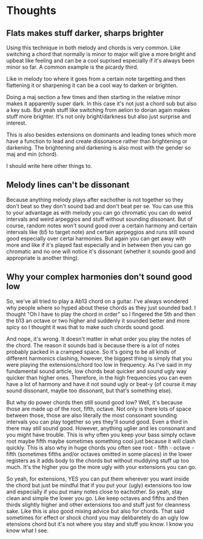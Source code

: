 # Thoughts
## Flats makes stuff darker, sharps brighter
Using this technique in both melody and chords is very common. Like switching a chord that normally is minor to major will give a more bright and upbeat like feeling and can be a cool suprised especially if it's always been minor so far. A common example is the picardy third.

Like in melody too where it goes from a certain note targetting and then flattening it or sharpening it can be a cool way to darken or brighten.

Doing a maj section a few times and then starting in the relative minor makes it apparently super dark. In this case it's not just a chord sub but also a key sub. But yeah stuff like switching from aelion to dorian again makes stuff more brighter. It's not only bright/darkness but also just surprise and interest.

This is also besides extensions on dominants and leading tones which more have a function to lead and create dissonance rather than brightening or darkening. The brightening and darkening is also most with the gender so maj and min (chord).

I should write here other things to.

## Melody lines can't be dissonant
Because anything melody plays after eachother is not together so they don't beat so they don't sound bad and don't beat per se. You can use this to your advantage as with melody you can go chromatic you can do weird intervals and weird arpeggios and stuff without sounding dissonant. But of course, random notes won't sound good over a certain harmony and certain intervals like (b5 to target note) and certain aprpeggios and runs still sound good especially over certai harmonies. But again you can get away with more and like if it's played fast especially and in between then you can go chromatic and no one will notice it's dissonant (whether it sounds good and appropriate is another thing).

## Why your complex harmonies don't sound good low
So, we've all tried to play a Ab13 chord on a guitar. I've always wondered why people where so hyped about these chords as they just sounded bad. I thought "Oh I have to play the chord in order" so I fingered the 5th and then the b13 an octave or two higher and suddenly it sounded better and more spicy so I thought it was that to make such chords sound good.

And nope, it's wrong. It doesn't matter in what order you play the notes of the chord. The reason it sounds bad is because there is a lot of notes probably packed in a cramped space. So it's going to be all kinds of different harmonics clashing, however, the biggest thing is simply that you were playing the extensions/chord too low in frequency. As I've said in my fundamental sound article, low chords beat quicker and sound ugly way quicker than higher ones. Therefore, in the high frequencies you can even have a lot of harmony and have it not sound ugly or beat-y (of course it may sound dissonant, maybe too dissonant, but that's something else).

But why do power chords then still sound good low? Well, it's because those are made up of the root, fifth, octave. Not only is there lots of space between those, those are also literally the most consonant sounding intervals you can play together so yes they'll sound good. Even a third in there may still sound good. However, anything uglier and les consonant and you might have trouble. This is why often you keep your bass simply octave root maybe fifth maybe sometimes something cool just because it will clash quickly. This is also why in huge chords you often see root - fifth - octave - fifth (sometimes fifths and/or octaves omitted in some places) in the lower registers as it adds body to the chords but without muddying stuff up too much. It's the higher you go the more ugly with your extensions you can go.

So yeah, for extensions, YES you can put them wherever you want inside the chord but just be mindful that if you put your (ugly) extensions too low and especially if you put many notes close to eachother. So yeah, stay clean and simple the lower you go. Like keep octaves and fifths and then thirds slightly higher and other extensions too and stuff just for cleanness sake. Like this is also good mixing advice but also for chords. That said sometimes for effect or shock chord you may delibaretely do an ugly low etensions chord but it's not where you stay and stuff you know. I know you know what I see.
